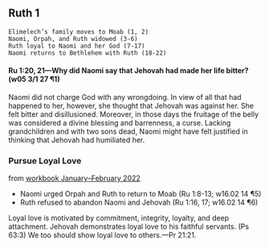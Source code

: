 ## Ruth 1

```
Elimelech’s family moves to Moab (1, 2)
Naomi, Orpah, and Ruth widowed (3-6)
Ruth loyal to Naomi and her God (7-17)
Naomi returns to Bethlehem with Ruth (18-22)
```

#### Ru 1:20, 21​—Why did Naomi say that Jehovah had made her life bitter? (w05 3/1 27 ¶1)

Naomi did not charge God with any wrongdoing. In view of all that had happened to her, however, she thought that Jehovah was against her. She felt bitter and disillusioned. Moreover, in those days the fruitage of the belly was considered a divine blessing and barrenness, a curse. Lacking grandchildren and with two sons dead, Naomi might have felt justified in thinking that Jehovah had humiliated her.

### Pursue Loyal Love

from [workbook January–February 2022](https://www.jw.org/en/library/jw-meeting-workbook/january-february-2022-mwb/Life-and-Ministry-Meeting-Schedule-for-January-24-30-2022/Pursue-Loyal-Love/)

- Naomi urged Orpah and Ruth to return to Moab (Ru 1:8-13; w16.02 14 ¶5)
- Ruth refused to abandon Naomi and Jehovah (Ru 1:16, 17; w16.02 14 ¶6)

Loyal love is motivated by commitment, integrity, loyalty, and deep attachment. Jehovah demonstrates loyal love to his faithful servants. (Ps 63:3) We too should show loyal love to others.​—Pr 21:21.
